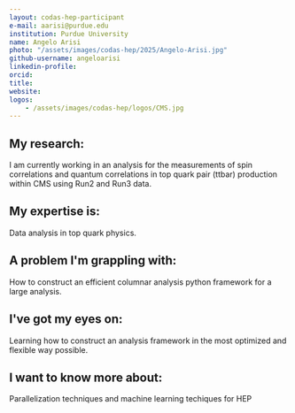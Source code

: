 ```yaml
---
layout: codas-hep-participant
e-mail: aarisi@purdue.edu
institution: Purdue University
name: Angelo Arisi
photo: "/assets/images/codas-hep/2025/Angelo-Arisi.jpg"
github-username: angeloarisi
linkedin-profile:
orcid:
title:
website:
logos:
    - /assets/images/codas-hep/logos/CMS.jpg
---
```

## My research:
I am currently working in an analysis for the measurements of spin correlations and quantum correlations in top quark pair (ttbar) production within CMS using Run2 and Run3 data.

## My expertise is:
Data analysis in top quark physics.

## A problem I'm grappling with:
How to construct an efficient columnar analysis python framework for a large analysis.

## I've got my eyes on:
Learning how to construct an analysis framework in the most optimized and flexible way possible.

## I want to know more about:
Parallelization techniques and machine learning techiques for HEP 
